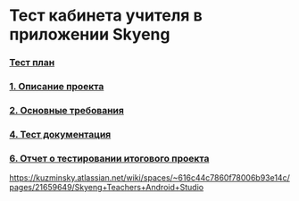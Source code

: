 # Тест кабинета учителя в приложении Skyeng

### [Тест план](https://github.com/ELvovo7/-Coursework-2.5-Skypro-/blob/main/docs/Тест%20план.md)

### [1. Описание проекта](https://github.com/ELvovo7/-Coursework-3-Skypro-/blob/main/docs/Объект%20тестирования.md)

### [2. Основные требования](https://github.com/ELvovo7/-Coursework-3-Skypro-/blob/main/docs/Основные%20требования.md)

### [4. Тест документация](https://github.com/ELvovo7/-Coursework-3-Skypro-/blob/main/docs/Тестовая%20документация.md)

### [6. Отчет о тестировании итогового проекта](https://github.com/ELvovo7/-Coursework-3-Skypro-/blob/main/docs/Отчет%20о%20тестировании%20итогового%20проекта.md)

https://kuzminsky.atlassian.net/wiki/spaces/~616c44c7860f78006b93e14c/pages/21659649/Skyeng+Teachers+Android+Studio

